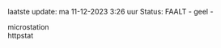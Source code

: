 laatste update: 
ma 11-12-2023  3:26   uur 
Status: FAALT - geel - 
<div class="service Y">microstation</div><div class="service G">httpstat</div>